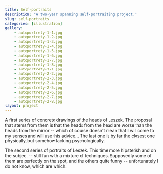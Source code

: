 ```yaml
---
title: Self-portraits
description: "A two-year spanning self-portraiting project."
slug: self-portraits
categories: [illustration]
gallery:
    - autoportrety-1-1.jpg
    - autoportrety-1-2.jpg
    - autoportrety-1-3.jpg
    - autoportrety-1-4.jpg
    - autoportrety-1-5.jpg
    - autoportrety-1-6.jpg
    - autoportrety-1-7.jpg
    - autoportrety-1-8.jpg
    - autoportrety-2-1.jpg
    - autoportrety-2-2.jpg
    - autoportrety-2-3.jpg
    - autoportrety-2-4.jpg
    - autoportrety-2-5.jpg
    - autoportrety-2-6.jpg
    - autoportrety-2-7.jpg
    - autoportrety-2-8.jpg
layout: project
---
```


A first series of concrete drawings of the heads of Leszek. The proposal that stems from them is that the heads from the head are worse than the heads from the mirror -- which of course doesn't mean that I will come to my senses and will use this advice... The last one is by far the closest one physically, but somehow lacking psychologically.

The second series of portraits of Leszek. This time more hipsterish and on the subject -- still fun with a mixture of techniques. Supposedly some of them are perfectly on the spot, and the others quite funny -- unfortunately I do not know, which are which.
